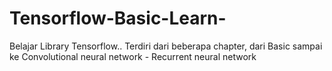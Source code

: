 # Tensorflow-Basic-Learn-

Belajar Library Tensorflow..
Terdiri dari beberapa chapter, dari Basic sampai ke Convolutional neural network - Recurrent neural network
